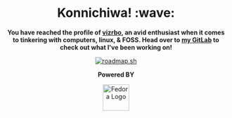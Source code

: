 <div align="center">
    <h1>Konnichiwa! :wave:</h1>
    <p><strong>You have reached the profile of <a href="https://vizrbo.gitlab.io">vizrbo</a>, an avid enthusiast when it comes to tinkering with computers, linux, & FOSS. Head over to <a href="https://gitlab.com/users/vizrbo/activity">my GitLab</a> to check out what I've been working on!</strong></p>
    <p><a href="https://roadmap.sh"><img src="https://api.roadmap.sh/v1-badge/wide/64a4404aec22530247ecacad?variant=dark" alt="roadmap.sh"></a></p>
    <figure>
        <figcaption><strong>Powered BY</strong></figcaption>
        <p><a href="https://fedoraproject.org/workstation/"><img height="60px" src="https://gitlab.com/vizrbo/vizrbo/-/raw/main/Fedora.png" alt="Fedora Logo"></a></p>
    </figure>
</div>
